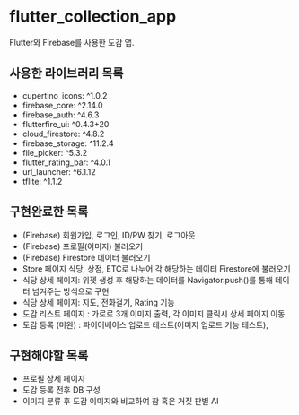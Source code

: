 # flutter_collection_app

Flutter와 Firebase를 사용한 도감 앱.

## 사용한 라이브러리 목록

- cupertino_icons: ^1.0.2
- firebase_core: ^2.14.0
- firebase_auth: ^4.6.3
- flutterfire_ui: ^0.4.3+20
- cloud_firestore: ^4.8.2
- firebase_storage: ^11.2.4
- file_picker: ^5.3.2
- flutter_rating_bar: ^4.0.1
- url_launcher: ^6.1.12
- tflite: ^1.1.2

## 구현완료한 목록
- (Firebase) 회원가입, 로그인, ID/PW 찾기, 로그아웃
- (Firebase) 프로필(이미지) 불러오기
- (Firebase) Firestore 데이터 불러오기
- Store 페이지 식당, 상점, ETC로 나누어 각 해당하는 데이터 Firestore에 불러오기
- 식당 상세 페이지: 위젯 생성 후 해당하는 데이터를 Navigator.push()를 통해 데이터 넘겨주는 방식으로 구현
- 식당 상세 페이지: 지도, 전화걸기, Rating 기능
- 도감 리스트 페이지 : 가로로 3개 이미지 출력, 각 이미지 클릭시 상세 페이지 이동
- 도감 등록 (미완) : 파이어베이스 업로드 테스트(이미지 업로드 기능 테스트),

## 구현해야할 목록
- 프로필 상세 페이지
- 도감 등록 전후 DB 구성
- 이미지 분류 후 도감 이미지와 비교하여 참 혹은 거짓 판별 AI